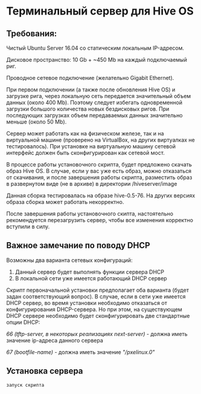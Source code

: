 # Терминальный сервер для Hive OS
## Требования:
Чистый Ubuntu Server 16.04 со статическим локальным IP-адресом.

Дисковое пространство: 10 Gb + ~450 Mb на каждый подключаемый риг.

Проводное сетевое подключение (желательно Gigabit Ethernet).

При первом подключении (а также после обновления Hive OS) и загрузке рига, через локальную сеть передается значительный объем данных (около 400 Mb). Поэтому следует избегать одновременной загрузки большого количества новых бездисковых ригов. При последующих загрузках объем передаваемых данных значительно меньше (около 50 Mb).

Сервер может работать как на физическом железе, так и на виртуальной машине (проверено на VirtualBox, на других виртуалках не тестировалось). При установке на виртуальную машину сетевой интерфейс должен быть сконфигурирован как сетевой мост.

В процессе работы установочного скрипта, будет предложено скачать образ Hive OS. В случае, если у вас уже есть образ, можно отказаться от скачивания, и после завершения работы скрипта, разместить образ в развернутом виде (не в архиве) в директории /hiveserver/image

Данная сборка тестировалась на образе hive-0.5-76. На других версиях образа сборка может работать некорректно.

После завершения работы установочного скипта, настоятельно рекомендуется перезагрузить сервер, чтобы все изменения корректно вступили в силу.



## Важное замечание по поводу DHCP 
Возможны два варианта сетевых конфигураций:
1. Данный сервер будет выполнять функции сервера DHCP
2. В локальной сети уже имеется работающий DHCP сервер

Скрипт первоначальной установки предполагает оба варианта (будет задан соответствующий вопрос).
В случае, если в сети уже имеется DHCP сервер, во время установки необходимо отказаться от конфигурирования DHCP-сервера. Но при этом, на существующем DHCP сервере необходимо будет сконфигурировать две стандартные опции DHCP:

*66 (tftp-server, в некоторых реализациях next-server)* - должна иметь значение ip-адреса данного сервера

*67 (bootfile-name)* - должна иметь значение *"/pxelinux.0"*
 
 
 
 ## Установка сервера
 
 ```
 запуск скрипта
 ```
